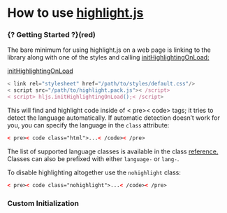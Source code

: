 # How to use [highlight.js](https://highlightjs.org/usage/)
### {? Getting Started ?}(red)

The bare minimum for using highlight.js on a web page is linking to the library along with one of the styles and calling [initHighlightingOnLoad:](http://highlightjs.readthedocs.io/en/latest/api.html#inithighlightingonload)



<a href="http://highlightjs.readthedocs.io/en/latest/api.html#inithighlightingonload">
initHighlightingOnLoad
</a>



```js
< link rel="stylesheet" href="/path/to/styles/default.css"/>
< script src="/path/to/highlight.pack.js">< /script>
< script> hljs.initHighlightingOnLoad();< /script>
```



This will find and highlight code inside of < pre>< code> tags; it tries to detect the language automatically. If automatic detection doesn’t work for you, you can specify the language in the `class` attribute:


```html
< pre>< code class="html">...< /code>< /pre>

```

The list of supported language classes is available in the class [reference.](http://highlightjs.readthedocs.io/en/latest/css-classes-reference.html) Classes can also be prefixed with either `language-` or `lang-`.


To disable highlighting altogether use the `nohighlight` class:

```html
< pre>< code class="nohighlight">...< /code>< /pre>
```


### Custom Initialization

